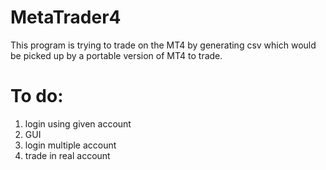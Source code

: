 # MetaTrader4

This program is trying to trade on the MT4 by generating csv which would be picked up by a portable version of MT4 to trade.

To do:
======
1) login using given account
2) GUI
3) login multiple account
4) trade in real account

